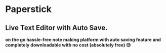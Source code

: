 # Paperstick

## Live Text Editor with Auto Save.

**on the go hassle-free note making platform with auto saving feature and completely downloadable with no cost (absolutely free) 😊**

